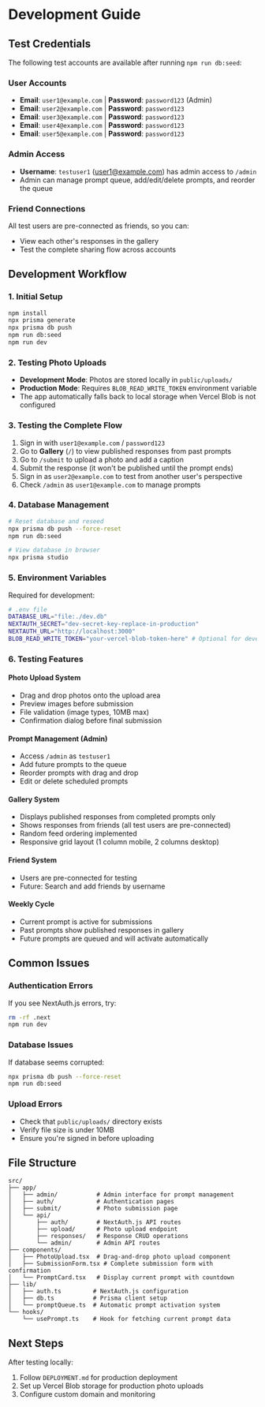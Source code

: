 # Development Guide

## Test Credentials

The following test accounts are available after running `npm run db:seed`:

### User Accounts
- **Email**: `user1@example.com` | **Password**: `password123` (Admin)
- **Email**: `user2@example.com` | **Password**: `password123`
- **Email**: `user3@example.com` | **Password**: `password123`
- **Email**: `user4@example.com` | **Password**: `password123`
- **Email**: `user5@example.com` | **Password**: `password123`

### Admin Access
- **Username**: `testuser1` (user1@example.com) has admin access to `/admin`
- Admin can manage prompt queue, add/edit/delete prompts, and reorder the queue

### Friend Connections
All test users are pre-connected as friends, so you can:
- View each other's responses in the gallery
- Test the complete sharing flow across accounts

## Development Workflow

### 1. Initial Setup
```bash
npm install
npx prisma generate
npx prisma db push
npm run db:seed
npm run dev
```

### 2. Testing Photo Uploads
- **Development Mode**: Photos are stored locally in `public/uploads/`
- **Production Mode**: Requires `BLOB_READ_WRITE_TOKEN` environment variable
- The app automatically falls back to local storage when Vercel Blob is not configured

### 3. Testing the Complete Flow
1. Sign in with `user1@example.com` / `password123`
2. Go to **Gallery** (`/`) to view published responses from past prompts
3. Go to `/submit` to upload a photo and add a caption
4. Submit the response (it won't be published until the prompt ends)
5. Sign in as `user2@example.com` to test from another user's perspective
6. Check `/admin` as `user1@example.com` to manage prompts

### 4. Database Management
```bash
# Reset database and reseed
npx prisma db push --force-reset
npm run db:seed

# View database in browser
npx prisma studio
```

### 5. Environment Variables
Required for development:
```bash
# .env file
DATABASE_URL="file:./dev.db"
NEXTAUTH_SECRET="dev-secret-key-replace-in-production"
NEXTAUTH_URL="http://localhost:3000"
BLOB_READ_WRITE_TOKEN="your-vercel-blob-token-here" # Optional for development
```

### 6. Testing Features

#### Photo Upload System
- Drag and drop photos onto the upload area
- Preview images before submission
- File validation (image types, 10MB max)
- Confirmation dialog before final submission

#### Prompt Management (Admin)
- Access `/admin` as `testuser1`
- Add future prompts to the queue
- Reorder prompts with drag and drop
- Edit or delete scheduled prompts

#### Gallery System
- Displays published responses from completed prompts only
- Shows responses from friends (all test users are pre-connected)
- Random feed ordering implemented
- Responsive grid layout (1 column mobile, 2 columns desktop)

#### Friend System
- Users are pre-connected for testing
- Future: Search and add friends by username

#### Weekly Cycle
- Current prompt is active for submissions
- Past prompts show published responses in gallery
- Future prompts are queued and will activate automatically

## Common Issues

### Authentication Errors
If you see NextAuth.js errors, try:
```bash
rm -rf .next
npm run dev
```

### Database Issues
If database seems corrupted:
```bash
npx prisma db push --force-reset
npm run db:seed
```

### Upload Errors
- Check that `public/uploads/` directory exists
- Verify file size is under 10MB
- Ensure you're signed in before uploading

## File Structure

```
src/
├── app/
│   ├── admin/           # Admin interface for prompt management
│   ├── auth/            # Authentication pages
│   ├── submit/          # Photo submission page
│   └── api/
│       ├── auth/        # NextAuth.js API routes
│       ├── upload/      # Photo upload endpoint
│       ├── responses/   # Response CRUD operations
│       └── admin/       # Admin API routes
├── components/
│   ├── PhotoUpload.tsx  # Drag-and-drop photo upload component
│   ├── SubmissionForm.tsx # Complete submission form with confirmation
│   └── PromptCard.tsx   # Display current prompt with countdown
├── lib/
│   ├── auth.ts         # NextAuth.js configuration
│   ├── db.ts           # Prisma client setup
│   └── promptQueue.ts  # Automatic prompt activation system
└── hooks/
    └── usePrompt.ts    # Hook for fetching current prompt data
```

## Next Steps

After testing locally:
1. Follow `DEPLOYMENT.md` for production deployment
2. Set up Vercel Blob storage for production photo uploads
3. Configure custom domain and monitoring